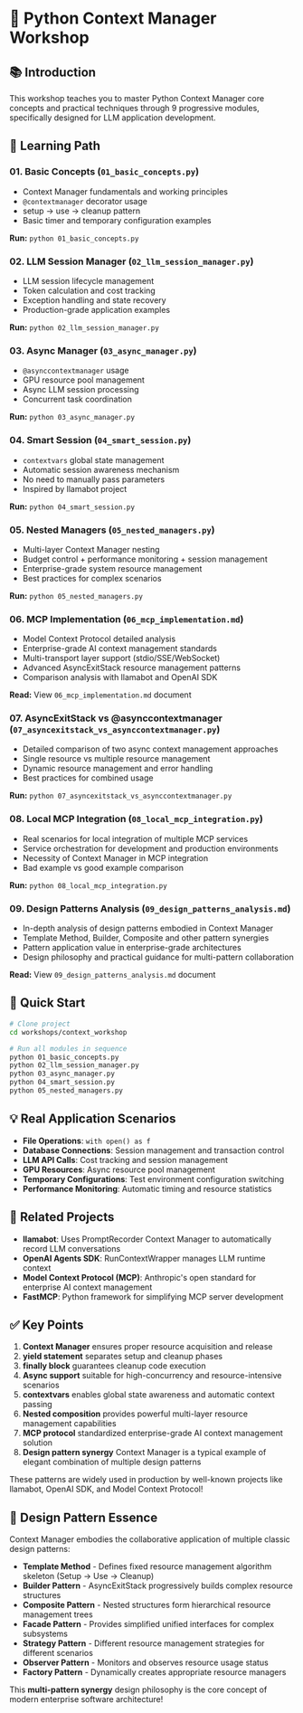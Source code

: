 # 🔧 Python Context Manager Workshop

## 📚 Introduction

This workshop teaches you to master Python Context Manager core concepts and practical techniques through 9 progressive modules, specifically designed for LLM application development.

## 🎯 Learning Path

### 01. Basic Concepts (`01_basic_concepts.py`)
- Context Manager fundamentals and working principles
- `@contextmanager` decorator usage
- setup -> use -> cleanup pattern
- Basic timer and temporary configuration examples

**Run:** `python 01_basic_concepts.py`

### 02. LLM Session Manager (`02_llm_session_manager.py`)
- LLM session lifecycle management
- Token calculation and cost tracking
- Exception handling and state recovery
- Production-grade application examples

**Run:** `python 02_llm_session_manager.py`

### 03. Async Manager (`03_async_manager.py`)
- `@asynccontextmanager` usage
- GPU resource pool management
- Async LLM session processing
- Concurrent task coordination

**Run:** `python 03_async_manager.py`

### 04. Smart Session (`04_smart_session.py`)
- `contextvars` global state management
- Automatic session awareness mechanism
- No need to manually pass parameters
- Inspired by llamabot project

**Run:** `python 04_smart_session.py`

### 05. Nested Managers (`05_nested_managers.py`)
- Multi-layer Context Manager nesting
- Budget control + performance monitoring + session management
- Enterprise-grade system resource management
- Best practices for complex scenarios

**Run:** `python 05_nested_managers.py`

### 06. MCP Implementation (`06_mcp_implementation.md`)
- Model Context Protocol detailed analysis
- Enterprise-grade AI context management standards
- Multi-transport layer support (stdio/SSE/WebSocket)
- Advanced AsyncExitStack resource management patterns
- Comparison analysis with llamabot and OpenAI SDK

**Read:** View `06_mcp_implementation.md` document

### 07. AsyncExitStack vs @asynccontextmanager (`07_asyncexitstack_vs_asynccontextmanager.py`)
- Detailed comparison of two async context management approaches
- Single resource vs multiple resource management
- Dynamic resource management and error handling
- Best practices for combined usage

**Run:** `python 07_asyncexitstack_vs_asynccontextmanager.py`

### 08. Local MCP Integration (`08_local_mcp_integration.py`)
- Real scenarios for local integration of multiple MCP services
- Service orchestration for development and production environments
- Necessity of Context Manager in MCP integration
- Bad example vs good example comparison

**Run:** `python 08_local_mcp_integration.py`

### 09. Design Patterns Analysis (`09_design_patterns_analysis.md`)
- In-depth analysis of design patterns embodied in Context Manager
- Template Method, Builder, Composite and other pattern synergies
- Pattern application value in enterprise-grade architectures
- Design philosophy and practical guidance for multi-pattern collaboration

**Read:** View `09_design_patterns_analysis.md` document

## 🚀 Quick Start

```bash
# Clone project
cd workshops/context_workshop

# Run all modules in sequence
python 01_basic_concepts.py
python 02_llm_session_manager.py
python 03_async_manager.py
python 04_smart_session.py
python 05_nested_managers.py
```

## 💡 Real Application Scenarios

- **File Operations**: `with open() as f`
- **Database Connections**: Session management and transaction control
- **LLM API Calls**: Cost tracking and session management
- **GPU Resources**: Async resource pool management
- **Temporary Configurations**: Test environment configuration switching
- **Performance Monitoring**: Automatic timing and resource statistics

## 🔗 Related Projects

- **llamabot**: Uses PromptRecorder Context Manager to automatically record LLM conversations
- **OpenAI Agents SDK**: RunContextWrapper manages LLM runtime context
- **Model Context Protocol (MCP)**: Anthropic's open standard for enterprise AI context management
- **FastMCP**: Python framework for simplifying MCP server development

## ✅ Key Points

1. **Context Manager** ensures proper resource acquisition and release
2. **yield statement** separates setup and cleanup phases
3. **finally block** guarantees cleanup code execution
4. **Async support** suitable for high-concurrency and resource-intensive scenarios
5. **contextvars** enables global state awareness and automatic context passing
6. **Nested composition** provides powerful multi-layer resource management capabilities
7. **MCP protocol** standardized enterprise-grade AI context management solution
8. **Design pattern synergy** Context Manager is a typical example of elegant combination of multiple design patterns

These patterns are widely used in production by well-known projects like llamabot, OpenAI SDK, and Model Context Protocol!

## 🎯 Design Pattern Essence

Context Manager embodies the collaborative application of multiple classic design patterns:

- **Template Method** - Defines fixed resource management algorithm skeleton (Setup → Use → Cleanup)
- **Builder Pattern** - AsyncExitStack progressively builds complex resource structures
- **Composite Pattern** - Nested structures form hierarchical resource management trees
- **Facade Pattern** - Provides simplified unified interfaces for complex subsystems
- **Strategy Pattern** - Different resource management strategies for different scenarios
- **Observer Pattern** - Monitors and observes resource usage status
- **Factory Pattern** - Dynamically creates appropriate resource managers

This **multi-pattern synergy** design philosophy is the core concept of modern enterprise software architecture!